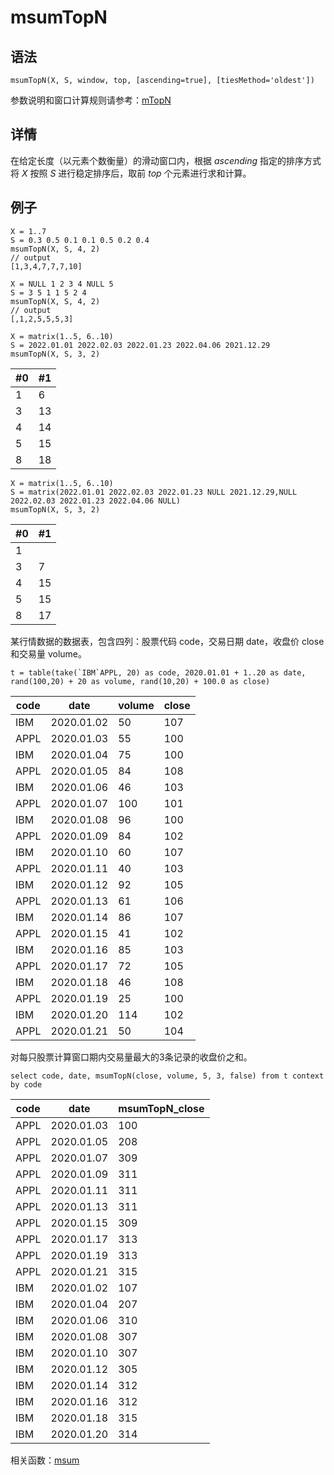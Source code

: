 # msumTopN

## 语法

`msumTopN(X, S, window, top, [ascending=true],
[tiesMethod='oldest'])`

参数说明和窗口计算规则请参考：[mTopN](../themes/TopN.md)

## 详情

在给定长度（以元素个数衡量）的滑动窗口内，根据 *ascending* 指定的排序方式将 *X* 按照 *S* 进行稳定排序后，取前
*top* 个元素进行求和计算。

## 例子

```
X = 1..7
S = 0.3 0.5 0.1 0.1 0.5 0.2 0.4
msumTopN(X, S, 4, 2)
// output
[1,3,4,7,7,7,10]

X = NULL 1 2 3 4 NULL 5
S = 3 5 1 1 5 2 4
msumTopN(X, S, 4, 2)
// output
[,1,2,5,5,5,3]

X = matrix(1..5, 6..10)
S = 2022.01.01 2022.02.03 2022.01.23 2022.04.06 2021.12.29
msumTopN(X, S, 3, 2)
```

| #0 | #1 |
| --- | --- |
| 1 | 6 |
| 3 | 13 |
| 4 | 14 |
| 5 | 15 |
| 8 | 18 |

```
X = matrix(1..5, 6..10)
S = matrix(2022.01.01 2022.02.03 2022.01.23 NULL 2021.12.29,NULL 2022.02.03 2022.01.23 2022.04.06 NULL)
msumTopN(X, S, 3, 2)
```

| #0 | #1 |
| --- | --- |
| 1 |  |
| 3 | 7 |
| 4 | 15 |
| 5 | 15 |
| 8 | 17 |

某行情数据的数据表，包含四列：股票代码 code，交易日期 date，收盘价 close 和交易量 volume。

```
t = table(take(`IBM`APPL, 20) as code, 2020.01.01 + 1..20 as date, rand(100,20) + 20 as volume, rand(10,20) + 100.0 as close)
```

| code | date | volume | close |
| --- | --- | --- | --- |
| IBM | 2020.01.02 | 50 | 107 |
| APPL | 2020.01.03 | 55 | 100 |
| IBM | 2020.01.04 | 75 | 100 |
| APPL | 2020.01.05 | 84 | 108 |
| IBM | 2020.01.06 | 46 | 103 |
| APPL | 2020.01.07 | 100 | 101 |
| IBM | 2020.01.08 | 96 | 100 |
| APPL | 2020.01.09 | 84 | 102 |
| IBM | 2020.01.10 | 60 | 107 |
| APPL | 2020.01.11 | 40 | 103 |
| IBM | 2020.01.12 | 92 | 105 |
| APPL | 2020.01.13 | 61 | 106 |
| IBM | 2020.01.14 | 86 | 107 |
| APPL | 2020.01.15 | 41 | 102 |
| IBM | 2020.01.16 | 85 | 103 |
| APPL | 2020.01.17 | 72 | 105 |
| IBM | 2020.01.18 | 46 | 108 |
| APPL | 2020.01.19 | 25 | 100 |
| IBM | 2020.01.20 | 114 | 102 |
| APPL | 2020.01.21 | 50 | 104 |

对每只股票计算窗口期内交易量最大的3条记录的收盘价之和。

```
select code, date, msumTopN(close, volume, 5, 3, false) from t context by code
```

| code | date | msumTopN\_close |
| --- | --- | --- |
| APPL | 2020.01.03 | 100 |
| APPL | 2020.01.05 | 208 |
| APPL | 2020.01.07 | 309 |
| APPL | 2020.01.09 | 311 |
| APPL | 2020.01.11 | 311 |
| APPL | 2020.01.13 | 311 |
| APPL | 2020.01.15 | 309 |
| APPL | 2020.01.17 | 313 |
| APPL | 2020.01.19 | 313 |
| APPL | 2020.01.21 | 315 |
| IBM | 2020.01.02 | 107 |
| IBM | 2020.01.04 | 207 |
| IBM | 2020.01.06 | 310 |
| IBM | 2020.01.08 | 307 |
| IBM | 2020.01.10 | 307 |
| IBM | 2020.01.12 | 305 |
| IBM | 2020.01.14 | 312 |
| IBM | 2020.01.16 | 312 |
| IBM | 2020.01.18 | 315 |
| IBM | 2020.01.20 | 314 |

相关函数：[msum](msum.md)

